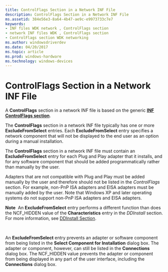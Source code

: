 ```yaml
---
title: ControlFlags Section in a Network INF File
description: ControlFlags Section in a Network INF File
ms.assetid: 384e56e3-8a64-4b47-ae9c-e9973733c7e7
keywords:
- INF files WDK network , ControlFlags section
- network INF files WDK , ControlFlags section
- ControlFlags section WDK networking
ms.author: windowsdriverdev
ms.date: 04/20/2017
ms.topic: article
ms.prod: windows-hardware
ms.technology: windows-devices
---
```


# ControlFlags Section in a Network INF File





A **ControlFlags** section in a network INF file is based on the generic [**INF ControlFlags section**](https://msdn.microsoft.com/library/windows/hardware/ff546342).

The **ControlFlags** section in a network INF file typically has one or more **ExcludeFromSelect** entries. Each **ExcludeFromSelect** entry specifies a network component that will not be displayed to the end user as an option during a manual installation.

The **ControlFlags** section in a network INF file must contain an **ExcludeFromSelect** entry for each Plug and Play adapter that it installs, and for any software component that should be added programmatically rather than manually by the user.

Adapters that are not compatible with Plug and Play must be added manually by the user and therefore should not be listed in the *ControlFlags* section. For example, non-PnP ISA adapters and EISA adapters must be manually added by the user. Note that Windows XP and later operating systems do not support non-PnP ISA adapters and EISA adapters.

**Note**  An **ExcludeFromSelect** entry performs a different function than does the NCF\_HIDDEN value of the **Characteristics** entry in the *DDInstall* section. For more information, see [DDInstall Section](ddinstall-section-in-a-network-inf-file.md).

 

An **ExcludeFromSelect** entry prevents an adapter or software component from being listed in the **Select Component for Installation** dialog box. The adapter or component, however, can still be listed in the **Connections** dialog box. The NCF\_HIDDEN value prevents the adapter or component from being displayed in any part of the user interface, including the **Connections** dialog box.

 

 





